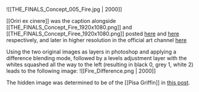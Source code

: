 ![[THE_FINALS_Concept_005_Fire.jpg | 2000]]

[[Oriri ex cinere]] was the caption alongside [[THE_FINALS_Concept_Fire_1920x1080.png]] and [[THE_FINALS_Concept_Firee_1920x1080.png]] posted [here](https://discord.com/channels/1008696016318513243/1011929497139953744/1027559112965365769) and [here](https://discord.com/channels/1008696016318513243/1011929497139953744/1027559997929963542) respectively, and later in higher resolution in the official art channel [here](https://discord.com/channels/1008696016318513243/1031539174743998526/1034397067524706304)

Using the two original images as layers in photoshop and applying a difference blending mode, followed by a levels adjustment layer with the whites squashed all the way to the left (resulting in black 0, grey 1, white 2) leads to the following image:
![[Fire_Difference.png | 2000]]

The hidden image was determined to be of the [[Pisa Griffin]] in [this post](https://discord.com/channels/1008696016318513243/1011929497139953744/1027582459191250994). 


